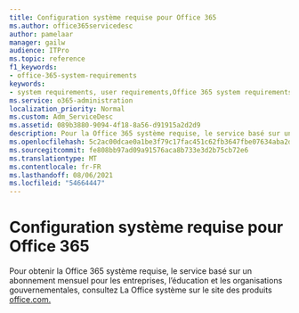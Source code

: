 ```yaml
---
title: Configuration système requise pour Office 365
ms.author: office365servicedesc
author: pamelaar
manager: gailw
audience: ITPro
ms.topic: reference
f1_keywords:
- office-365-system-requirements
keywords:
- system requirements, user requirements,Office 365 system requirements
ms.service: o365-administration
localization_priority: Normal
ms.custom: Adm_ServiceDesc
ms.assetid: 089b3880-9094-4f18-8a56-d91915a2d2d9
description: Pour la Office 365 système requise, le service basé sur un abonnement mensuel pour les entreprises, l’éducation et les organisations gouvernementales, consultez La Office système requise sur le site des produits office.com.
ms.openlocfilehash: 5c2ac00dcae0a1be3f79c17fac451c62fb3647fbe07634aba2dadc263640c8c9
ms.sourcegitcommit: fe808bb97ad09a91576aca8b733e3d2b75cb72e6
ms.translationtype: MT
ms.contentlocale: fr-FR
ms.lasthandoff: 08/06/2021
ms.locfileid: "54664447"
---
```

# <a name="office-365-system-requirements"></a>Configuration système requise pour Office 365

Pour obtenir la Office 365 système requise, le service basé sur un abonnement [](https://go.microsoft.com/fwlink/?LinkID=626095&amp;clcid=0x409) mensuel pour les entreprises, l’éducation et les organisations gouvernementales, consultez La Office système sur le site des produits [office.com.](https://go.microsoft.com/fwlink/?LinkID=509817&amp;clcid=0x409) 
  

